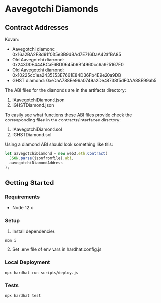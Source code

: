 # Aavegotchi Diamonds

## Contract Addresses

Kovan:
- Aavegotchi diamond: 0x16a2BA2F8d91f0D5e3B9dBAd7E716DaA428fBA85
- Old Aavegotchi diamond: 0x243D0E444BCaE6BD0645b6Bf4960cc6a925167E0
- Old Aavegotchi diamond: 0x10225cc1ea2435E53E7661E84D36Fb4E9e20a9DB
- GHST diamond: 0xeDaA788Ee96a0749a2De48738f5dF0AA88E99ab5

The ABI files for the diamonds are in the artifacts directory:

1. IAavegotchiDiamond.json
1. IGHSTDiamond.json

To easily see what functions these ABI files provide check the corresponding files in the contracts/interfaces directory:

1. IAavegotchiDiamond.sol
1. IGHSTDiamond.sol

Using a diamond ABI should look something like this:

```javascript
let aavegotchiDiamond = new web3.eth.Contract(
  JSON.parse(jsonfromfile).abi,
  aavegotchiDiamondAddress
);
```

## Getting Started

### Requirements 
- Node 12.x

### Setup

1. Install dependencies

```console
npm i
```

2. Set .env file of env vars in hardhat.config.js


### Local Deployment

```console
npx hardhat run scripts/deploy.js
```

### Tests

```console
npx hardhat test
```